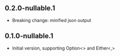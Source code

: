 ## 0.2.0-nullable.1

- Breaking change: minified json output

## 0.1.0-nullable.1

- Initial version, supporting Option<> and Either<,>
